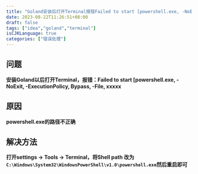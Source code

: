 ```yaml
---
title: "Goland安装后打开Terminal报错Failed to start [powershell.exe, -NoExit, -ExecutionPolicy, Bypass xxxx"
date: 2023-08-22T11:26:51+08:00
draft: false
tags: ["idea","goland","terminal"]
isCJKLanguage: true
categories: ["错误处理"]
---
```


## 问题

**安装Goland以后打开Terminal，报错：Failed to start [powershell.exe, -NoExit, -ExecutionPolicy, Bypass, -File, xxxxx**

## 原因

**powershell.exe的路径不正确**

## 解决方法

**打开settings -> Tools -> Terminal，将Shell path 改为`C:\Windows\System32\WindowsPowerShell\v1.0\powershell.exe`然后重启即可**
